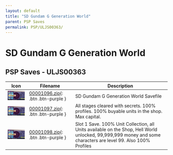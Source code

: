 ```yaml
---
layout: default
title: "SD Gundam G Generation World"
parent: PSP Saves
permalink: PSP/ULJS00363/
---
```

# SD Gundam G Generation World

## PSP Saves - ULJS00363

| Icon | Filename | Description |
|------|----------|-------------|
| ![SD Gundam G Generation World](ICON0.PNG) | [00001096.zip](00001096.zip){: .btn .btn-purple } | SD Gundam G Generation World Savefile |
| ![SD Gundam G Generation World](ICON0.PNG) | [00001097.zip](00001097.zip){: .btn .btn-purple } | All stages cleared with secrets. 100% profiles. 100% buyable units in the shop. Max capital. |
| ![SD Gundam G Generation World](ICON0.PNG) | [00001098.zip](00001098.zip){: .btn .btn-purple } | Slot 1 Save. 100% Unit Collection, all Units available on the Shop, Hell World unlocked, 99,999,999 money and some characters are level 99. Also 100% Profiles |
